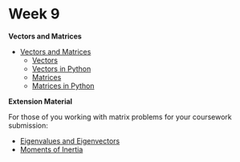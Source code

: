 # Week 9

**Vectors and Matrices**

- [Vectors and Matrices](../vectors_and_matrices/vectors_and_matrices.md)
    - [Vectors](../vectors_and_matrices/vectors.md)
    - [Vectors in Python](../vectors_and_matrices/vectors_in_python.ipynb)
    - [Matrices](../vectors_and_matrices/matrices.md)
    - [Matrices in Python](../vectors_and_matrices/matrices_in_python.ipynb)

**Extension Material**

For those of you working with matrix problems for your coursework submission:

- [Eigenvalues and Eigenvectors](../vectors_and_matrices/eigenvalues_and_eigenvectors.md)
- [Moments of Inertia](../vectors_and_matrices/moments_of_inertia.md)
